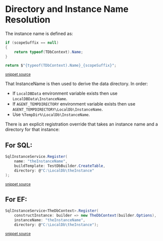 <!--
GENERATED FILE - DO NOT EDIT
This file was generated by [MarkdownSnippets](https://github.com/SimonCropp/MarkdownSnippets).
Source File: /pages/mdsource/directory-and-instance-name-resolution.source.md
To change this file edit the source file and then run MarkdownSnippets.
-->
# Directory and Instance Name Resolution

The instance name is defined as:

<!-- snippet: GetInstanceName -->
```cs
if (scopeSuffix == null)
{
    return typeof(TDbContext).Name;
}

return $"{typeof(TDbContext).Name}_{scopeSuffix}";
```
<sup>[snippet source](/src/EfLocalDb/SqlInstance.cs#L144-L153)</sup>
<!-- endsnippet -->

That InstanceName is then used to derive the data directory. In order:

 * If `LocalDBData` environment variable exists then use `LocalDBData\InstanceName`.
 * If `AGENT_TEMPDIRECTORY` environment variable exists then use `AGENT_TEMPDIRECTORY\LocalDb\InstanceName`.
 * Use `%TempDir%\LocalDb\InstanceName`.

There is an explicit registration override that takes an instance name and a directory for that instance:


## For SQL:

<!-- snippet: RegisterExplicit -->
```cs
SqlInstanceService.Register(
    name: "theInstanceName",
    buildTemplate: TestDbBuilder.CreateTable,
    directory: @"C:\LocalDb\theInstance"
);
```
<sup>[snippet source](/src/LocalDb.Tests/Snippets/RegisterExplicit.cs#L7-L15)</sup>
<!-- endsnippet -->


## For EF:

<!-- snippet: EfRegisterExplicit -->
```cs
SqlInstanceService<TheDbContext>.Register(
    constructInstance: builder => new TheDbContext(builder.Options),
    instanceName: "theInstanceName",
    directory: @"C:\LocalDb\theInstance");
```
<sup>[snippet source](/src/EfLocalDb.Tests/Snippets/EfRegisterExplicit.cs#L7-L14)</sup>
<!-- endsnippet -->

